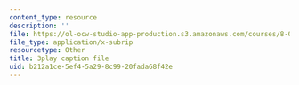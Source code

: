 ```yaml
---
content_type: resource
description: ''
file: https://ol-ocw-studio-app-production.s3.amazonaws.com/courses/8-04-quantum-physics-i-spring-2016/b212a1ce5ef45a298c9920fada68f42e_QMeKIiufg5s.vtt
file_type: application/x-subrip
resourcetype: Other
title: 3play caption file
uid: b212a1ce-5ef4-5a29-8c99-20fada68f42e
---
```

